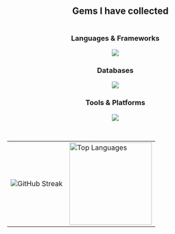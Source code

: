 <div id="user-content-toc">
  <ul align="center">
    <summary><h2 style="display: inline-block">Gems I have collected</h2></summary>
  </ul>
</div>

<!-- Lenguajes de programación -->
<h3 align="center">Languages & Frameworks</h3>
<p align="center">
  <a href="https://skillicons.dev">
    <img src="https://skillicons.dev/icons?i=java,js,ts,spring,kotlin,tailwind,css,html,react,bootstrap" />
  </a>
</p>

<!-- Bases de datos -->
<h3 align="center">Databases</h3>
<p align="center">
  <a href="https://skillicons.dev">
    <img src="https://skillicons.dev/icons?i=mysql,mongodb,sqlite,firebase" />
  </a>
</p>

<!-- Herramientas -->
<h3 align="center">Tools & Platforms</h3>
<p align="center">
  <a href="https://skillicons.dev">
    <img src="https://skillicons.dev/icons?i=nodejs,express,npm,discord,github,figma,postman,git,rabbitmq,vscode" />
  </a>
</p>
<br>
<table align="center">
  <tr>
    <td>
      <img title="🔥 GitHub Streak Stats" alt="GitHub Streak" 
           src="https://github-readme-streak-stats.herokuapp.com/?user=wogcas&theme=monokai-metallian&hide_border=true" />
    </td>
    <td>
      <a href="https://github.com/anuraghazra/github-readme-stats">
        <img alt="Top Languages" 
             src="https://github-readme-stats.vercel.app/api/top-langs/?username=wogcas&langs_count=8&layout=compact&theme=react&hide_border=true&bg_color=1F222E&title_color=F85D7F&icon_color=F8D866&hide=Jupyter%20Notebook" 
             height="192px" />
      </a>
    </td>
  </tr>
</table>
